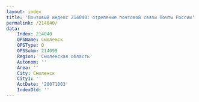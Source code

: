 ```yaml
---
layout: index
title: 'Почтовый индекс 214040: отделение почтовой связи Почты России'
permalink: /214040/
data:
    Index: 214040
    OPSName: Смоленск
    OPSType: О
    OPSSubm: 214099
    Region: 'Смоленская область'
    Autonom: ''
    Area: ''
    City: Смоленск
    City1: ''
    ActDate: '20071003'
    IndexOld: ''
---
```

